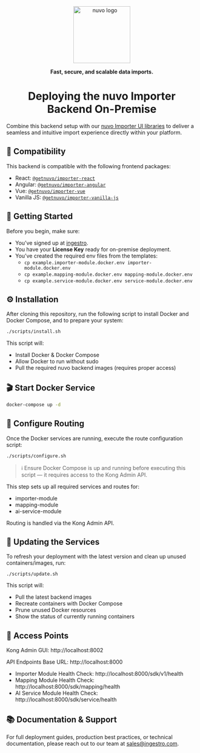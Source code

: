 <!-- markdownlint-disable -->

<div align="center">
  <a href="https://ingestro.com/" target="_blank" rel="noopener noreferrer">
    <img width="150" src="https://general-upload.ingestro.com/nuvo_logo_with_text.svg" alt="nuvo logo">
  </a>
  <p><strong>Fast, secure, and scalable data imports.</strong></p>
</div>

<h1 align="center">Deploying the nuvo Importer Backend On-Premise</h1>

<p>
  Combine this backend setup with our <a href="https://ingestro.com/importer">nuvo Importer UI libraries</a> to deliver a seamless and intuitive import experience directly within your platform.
</p>



## 🧩 Compatibility

This backend is compatible with the following frontend packages:

- React: [`@getnuvo/importer-react`](https://www.npmjs.com/package/@getnuvo/importer-react)
- Angular: [`@getnuvo/importer-angular`](https://www.npmjs.com/package/@getnuvo/importer-angular)
- Vue: [`@getnuvo/importer-vue`](https://www.npmjs.com/package/@getnuvo/importer-vue)
- Vanilla JS: [`@getnuvo/importer-vanilla-js`](https://www.npmjs.com/package/@getnuvo/importer-vanilla-js)


## 🚀 Getting Started

Before you begin, make sure:

- You’ve signed up at [ingestro](https://dashboard.ingestro.com).
- You have your **License Key** ready for on-premise deployment.
- You’ve created the required env files from the templates:
   - `cp example.importer-module.docker.env importer-module.docker.env`
   - `cp example.mapping-module.docker.env mapping-module.docker.env`
   - `cp example.service-module.docker.env service-module.docker.env`


## ⚙️ Installation

After cloning this repository, run the following script to install Docker and Docker Compose, and to prepare your system:

```bash
./scripts/install.sh
```

This script will:
- Install Docker & Docker Compose
- Allow Docker to run without sudo
- Pull the required nuvo backend images (requires proper access)

## 🎬 Start Docker Service

```bash
docker-compose up -d
```

## 🔁 Configure Routing

Once the Docker services are running, execute the route configuration script:

```bash
./scripts/configure.sh
```

> ℹ️ Ensure Docker Compose is up and running before executing this script — it requires access to the Kong Admin API.

This step sets up all required services and routes for:
- importer-module
- mapping-module
- ai-service-module

Routing is handled via the Kong Admin API.


## 🔄 Updating the Services
To refresh your deployment with the latest version and clean up unused containers/images, run:
```bsh
./scripts/update.sh
```

This script will:

- Pull the latest backend images
- Recreate containers with Docker Compose
- Prune unused Docker resources
- Show the status of currently running containers


## 🔌 Access Points
Kong Admin GUI:
http://localhost:8002

API Endpoints
Base URL: http://localhost:8000
- Importer Module Health Check: http://localhost:8000/sdk/v1/health
- Mapping Module Health Check: http://localhost:8000/sdk/mapping/health
- AI Service Module Health Check: http://localhost:8000/sdk/service/health 

## 📚 Documentation & Support
For full deployment guides, production best practices, or technical documentation, please reach out to our team at sales@ingestro.com.